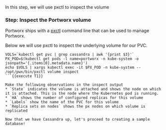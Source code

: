 In this step, we will use pxctl to inspect the volume

### Step: Inspect the Portworx volume

Portworx ships with a [pxctl](https://docs.portworx.com/control/status.html) command line that can be used to manage Portworx.

Below we will use pxctl to inspect the underlying volume for our PVC.

```
VOLS=`kubectl get pvc | grep cassandra | awk '{print $3}'`
PX_POD=$(kubectl get pods -l name=portworx -n kube-system -o jsonpath='{.items[0].metadata.name}')
echo $VOLS | xargs kubectl exec -it $PX_POD -n kube-system -- /opt/pwx/bin/pxctl volume inspect
```{{execute T1}}

Make the following observations in the inspect output
* `State` indicates the volume is attached and shows the node on which it is attached. This is the node where the Kubernetes pod is running.
* `HA` shows the number of configured replicas for this volume
* `Labels` show the name of the PVC for this volume
* `Replica sets on nodes` shows the px nodes on which volume is replicated

Now that we have Cassandra up, let's proceed to creating a sample database!
